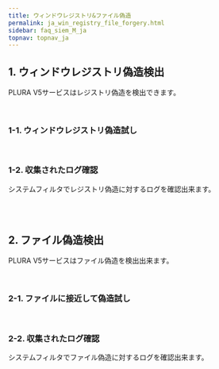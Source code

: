 ```yaml
---
title: ウィンドウレジストリ&ファイル偽造 
permalink: ja_win_registry_file_forgery.html
sidebar: faq_siem_M_ja
topnav: topnav_ja
---
```


## 1. ウィンドウレジストリ偽造検出
PLURA V5サービスはレジストリ偽造を検出できます。

<br />

### 1-1. ウィンドウレジストリ偽造試し

<!-- [![image](/docs/images/Additianal/win_registry/1.png){: width="800" }](/docs/images/Additianal/win_registry/1.png){: target="_blank"}-->

<br />

### 1-2. 収集されたログ確認

システムフィルタでレジストリ偽造に対するログを確認出来ます。

<!-- [![image](/docs/images/Additianal/win_registry/2.png){: width="800" }](/docs/images/Additianal/win_registry/2.png){: target="_blank"}-->

<br />

<!-- [![image](/docs/images/Additianal/win_registry/3.png){: width="800" }](/docs/images/Additianal/win_registry/3.png){: target="_blank"}-->

<br />

## 2. ファイル偽造検出
PLURA V5サービスはファイル偽造を検出出来ます。

<br />

### 2-1. ファイルに接近して偽造試し

<!-- [![image](/docs/images/Additianal/win_registry/4.png){: width="800" }](/docs/images/Additianal/win_registry/4.png){: target="_blank"}-->

<br />

### 2-2. 収集されたログ確認

システムフィルタでファイル偽造に対するログを確認出来ます。

<!-- [![image](/docs/images/Additianal/win_registry/5.png){: width="800" }](/docs/images/Additianal/win_registry/5.png){: target="_blank"}-->

<br />

<!-- [![image](/docs/images/Additianal/win_registry/6.png){: width="800" }](/docs/images/Additianal/win_registry/6.png){: target="_blank"}-->